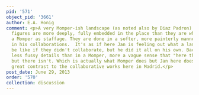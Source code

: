 ```yaml
---
pid: '571'
object_pid: '3661'
author: E.A. Honig
comment: <p>A very Momper-ish landscape (as noted also by Diaz Padron) and yet the
  figures are more deeply, fully embedded in the place than they are when added into
  a Momper as staffage. They are done in a softer, more painterly manner than those
  in his collaborations.  It's as if here Jan is feeling out what a landscape would
  be like if they didn't collaborate, but he did it all on his own. Background has
  less fussy details than in a Momper, more a vague sense that "here there is detail"
  but there isn't. Which is actually what Momper does but Jan here does it more. A
  great contrast to the collaborative works here in Madrid.</p>
post_date: June 29, 2013
order: '570'
collection: discussion
---
```

